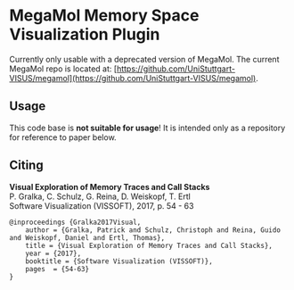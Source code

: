 # MegaMol Memory Space Visualization Plugin

Currently only usable with a deprecated version of MegaMol.
The current MegaMol repo is located at: [https://github.com/UniStuttgart-VISUS/megamol](https://github.com/UniStuttgart-VISUS/megamol).

## Usage

This code base is **not suitable for usage**!
It is intended only as a repository for reference to paper below.

## Citing

**Visual Exploration of Memory Traces and Call Stacks**  
P. Gralka, C. Schulz, G. Reina, D. Weiskopf, T. Ertl  
Software Visualization (VISSOFT), 2017, p. 54 - 63  

```TeX
@inproceedings {Gralka2017Visual,
    author = {Gralka, Patrick and Schulz, Christoph and Reina, Guido and Weiskopf, Daniel and Ertl, Thomas},
    title = {Visual Exploration of Memory Traces and Call Stacks},
    year = {2017},
    booktitle = {Software Visualization (VISSOFT)},
    pages  = {54-63}
}
```